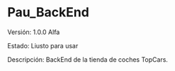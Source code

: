 # Pau_BackEnd

Versión: 1.0.0 Alfa

Estado: Liusto para usar

Descripción: BackEnd de la tienda de coches TopCars.
